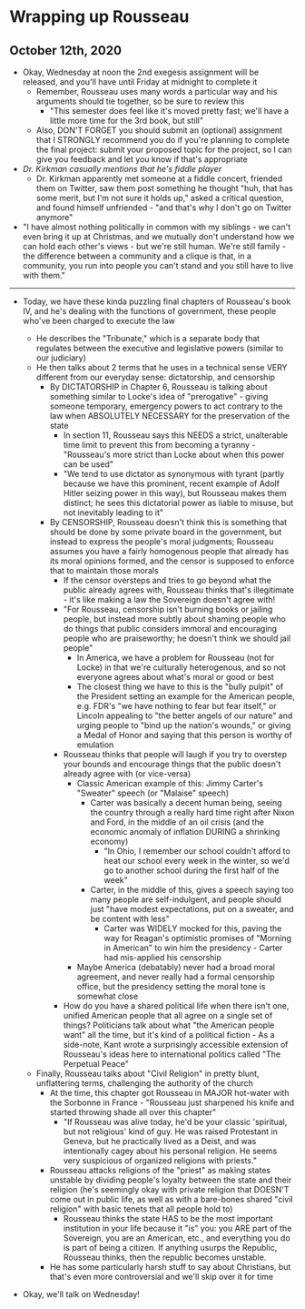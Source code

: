 # Wrapping up Rousseau

## October 12th, 2020

-   Okay, Wednesday at noon the 2nd exegesis assignment will be released, and you'll have until Friday at midnight to complete it
    -   Remember, Rousseau uses many words a particular way and his arguments should tie together, so be sure to review this
        -   "This semester does feel like it's moved pretty fast; we'll have a little more time for the 3rd book, but still"
    -   Also, DON'T FORGET you should submit an (optional) assignment that I STRONGLY recommend you do if you're planning to complete the final project: submit your proposed topic for the project, so I can give you feedback and let you know if that's appropriate
-   *Dr. Kirkman casually mentions that he's fiddle player*
    -   Dr. Kirkman apparently met someone at a fiddle concert, friended them on Twitter, saw them post something he thought "huh, that has some merit, but I'm not sure it holds up," asked a critical question, and found himself unfriended - "and that's why I don't go on Twitter anymore"
-   "I have almost nothing politically in common with my siblings - we can't even bring it up at Christmas, and we mutually don't understand how we can hold each other's views - but we're still human. We're still family - the difference between a community and a clique is that, in a community, you run into people you can't stand and you still have to live with them."
--------------------------------------------------------------------------------

-   Today, we have these kinda puzzling final chapters of Rousseau's book IV, and he's dealing with the functions of government, these people who've been charged to execute the law
    -   He describes the "Tribunate," which is a separate body that regulates between the executive and legislative powers (similar to our judiciary)
    -   He then talks about 2 terms that he uses in a technical sense VERY different from our everyday sense: dictatorship, and censorship
        -   By DICTATORSHIP in Chapter 6, Rousseau is talking about something similar to Locke's idea of "prerogative" - giving someone temporary, emergency powers to act contrary to the law when ABSOLUTELY NECESSARY for the preservation of the state
            -   In section 11, Rousseau says this NEEDS a strict, unalterable time limit to prevent this from becoming a tyranny - "Rousseau's more strict than Locke about when this power can be used"
            -   "We tend to use dictator as synonymous with tyrant (partly because we have this prominent, recent example of Adolf Hitler seizing power in this way), but Rousseau makes them distinct; he sees this dictatorial power as liable to misuse, but not inevitably leading to it"
        -   By CENSORSHIP, Rousseau doesn't think this is something that should be done by some private board in the government, but instead to express the people's moral judgments; Rousseau assumes you have a fairly homogenous people that already has its moral opinions formed, and the censor is supposed to enforce that to maintain those morals
            -   If the censor oversteps and tries to go beyond what the public already agrees with, Rousseau thinks that's illegitimate - it's like making a law the Sovereign doesn't agree with!
            -   "For Rousseau, censorship isn't burning books or jailing people, but instead more subtly about shaming people who do things that public considers immoral and encouraging people who are praiseworthy; he doesn't think we should jail people"
                -   In America, we have a problem for Rousseau (not for Locke) in that we're culturally heterogenous, and so not everyone agrees about what's moral or good or best
                -   The closest thing we have to this is the "bully pulpit" of the President setting an example for the American people, e.g. FDR's "we have nothing to fear but fear itself," or Lincoln appealing to "the better angels of our nature" and urging people to "bind up the nation's wounds," or giving a Medal of Honor and saying that this person is worthy of emulation
            -   Rousseau thinks that people will laugh if you try to overstep your bounds and encourage things that the public doesn't already agree with (or vice-versa)
                -   Classic American example of this: Jimmy Carter's "Sweater" speech (or "Malaise" speech)
                    -   Carter was basically a decent human being, seeing the country through a really hard time right after Nixon and Ford, in the middle of an oil crisis (and the economic anomaly of inflation DURING a shrinking economy)
                        -   "In Ohio, I remember our school couldn't afford to heat our school every week in the winter, so we'd go to another school during the first half of the week"
                    -   Carter, in the middle of this, gives a speech saying too many people are self-indulgent, and people should just "have modest expectations, put on a sweater, and be content with less"
                        -   Carter was WIDELY mocked for this, paving the way for Reagan's optimistic promises of "Morning in American" to win him the presidency - Carter had mis-applied his censorship
                -   Maybe America (debatably) never had a broad moral agreement, and never really had a formal censorship office, but the presidency setting the moral tone is somewhat close
            -    How do you have a shared political life when there isn't one, unified American people that all agree on a single set of things? Politicians talk about what "the American people want" all the time, but it's kind of a political fiction
                -   As a side-note, Kant wrote a surprisingly accessible extension of Rousseau's ideas here to international politics called "The Perpetual Peace"
    -   Finally, Rousseau talks about "Civil Religion" in pretty blunt, unflattering terms, challenging the authority of the church
        -   At the time, this chapter got Rousseau in MAJOR hot-water with the Sorbonne in France - "Rousseau just sharpened his knife and started throwing shade all over this chapter"
            -   "If Rousseau was alive today, he'd be your classic 'spiritual, but not religious' kind of guy. He was raised Protestant in Geneva, but he practically lived as a Deist, and was intentionally cagey about his personal religion. He seems very suspicious of organized religions with priests."
        -   Rousseau attacks religions of the "priest" as making states unstable by dividing people's loyalty between the state and their religion (he's seemingly okay with private religion that DOESN'T come out in public life, as well as with a bare-bones shared "civil religion" with basic tenets that all people hold to)
            -   Rousseau thinks the state HAS to be the most important institution in your life because it "is" you: you ARE part of the Sovereign, you are an American, etc., and everything you do is part of being a citizen. If anything usurps the Republic, Rousseau thinks, then the republic becomes unstable.
        -   He has some particularly harsh stuff to say about Christians, but that's even more controversial and we'll skip over it for time

-   Okay, we'll talk on Wednesday!
